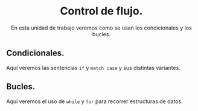 <h1 align='center'>Control de flujo.</h1>
<p align= 'center'> En esta unidad de trabajo veremos como se usan los condicionales y los bucles.</p>

<h2>Condicionales.</h2>
<p>Aquí veremos las sentencias <code>if</code> y <code>match case</code> y sus distintas variantes.</p>

<h2>Bucles.</h2>
<p>Aquí veremos el uso de <code>while</code> y <code>for</code> para recorrer estructuras de datos. </p>